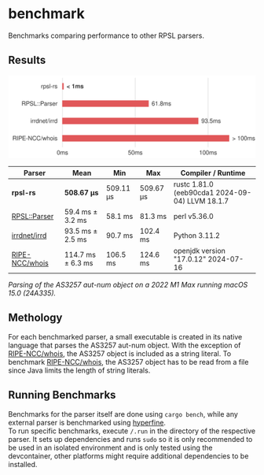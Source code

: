 # benchmark

Benchmarks comparing performance to other RPSL parsers.

## Results

![graph](graph.svg)

| Parser           | Mean              | Min       | Max       | Compiler / Runtime                              |
| ---------------- | ----------------- | --------- | --------- | ----------------------------------------------- |
| **rpsl-rs**      | **508.67 µs**     | 509.11 µs | 509.67 µs | rustc 1.81.0 (eeb90cda1 2024-09-04) LLVM 18.1.7 |
| [RPSL::Parser]   | 59.4 ms ± 3.2 ms  | 58.1 ms   | 81.3 ms   | perl v5.36.0                                    |
| [irrdnet/irrd]   | 93.5 ms ± 2.5 ms  | 90.7 ms   | 102.4 ms  | Python 3.11.2                                   |
| [RIPE-NCC/whois] | 114.7 ms ± 6.3 ms | 106.5 ms  | 124.6 ms  | openjdk version "17.0.12" 2024-07-16            |

_Parsing of the AS3257 aut-num object on a 2022 M1 Max running macOS 15.0 (24A335)._

## Methology

For each benchmarked parser, a small executable is created in its native language that parses the AS3257 aut-num object.
With the exception of [RIPE-NCC/whois], the AS3257 object is included as a string literal. To benchmark [RIPE-NCC/whois], the AS3257 object has to be read from a file since Java limits the length of string literals.

## Running Benchmarks

Benchmarks for the parser itself are done using `cargo bench`, while any external parser is benchmarked using [hyperfine].\
To run specific benchmarks, execute `/.run` in the directory of the respective parser.
It sets up dependencies and runs `sudo` so it is only recommended to be used in an isolated environment and is only tested using the devcontainer, other platforms might require additional dependencies to be installed.

[RPSL::Parser]: https://metacpan.org/pod/RPSL::Parser
[irrdnet/irrd]: https://github.com/irrdnet/irrd
[RIPE-NCC/whois]: https://github.com/RIPE-NCC/whois
[hyperfine]: https://github.com/sharkdp/hyperfine
